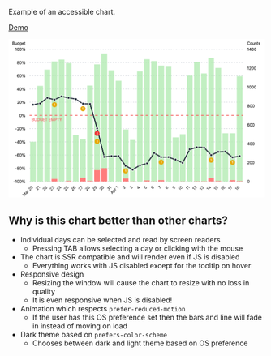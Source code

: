 Example of an accessible chart.

[Demo](https://jakzo.github.io/slo-chart/)

![Screenshot](./screenshot.png)

## Why is this chart better than other charts?

- Individual days can be selected and read by screen readers
  - Pressing TAB allows selecting a day or clicking with the mouse
- The chart is SSR compatible and will render even if JS is disabled
  - Everything works with JS disabled except for the tooltip on hover
- Responsive design
  - Resizing the window will cause the chart to resize with no loss in quality
  - It is even responsive when JS is disabled!
- Animation which respects `prefer-reduced-motion`
  - If the user has this OS preference set then the bars and line will fade in instead of moving on load
- Dark theme based on `prefers-color-scheme`
  - Chooses between dark and light theme based on OS preference
